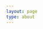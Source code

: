 ```yaml
---
layout: page
type: about
---
```



 <center>
 <div id="randomdiv1" style="display: none;"> 
 <p style="font-size:19pt;">たちます I</p>
 
<div class= "spoiler">
<div class= "name">
<span>
<center>
 <button>ヒント</button>
</center>
</span>
</div>
<div class= "text">
<center>
<br>
стоять, вставать
</center>
</div>
 </div><br/>
<button onclick='window.location.reload(true)' style="font-size:16pt;">すすむ</button>
</div>

<div id="randomdiv2" style="display: none;"> 
 <p style="font-size:19pt;">すわります I</p>
 
<div class= "spoiler">
<div class= "name">
<span>
<center>
 <button>ヒント</button>
</center>
</span>
</div>
<div class= "text">
<center>
<br>
сидеть, садиться
</center>
</div>
 </div><br/>
<button onclick='window.location.reload(true)' style="font-size:16pt;">すすむ</button>
</div>

<div id="randomdiv3" style="display: none;"> 
 <p style="font-size:19pt;">つかいます I</p>
 
<div class= "spoiler">
<div class= "name">
<span>
<center>
 <button>ヒント</button>
</center>
</span>
</div>
<div class= "text">
<center>
<br>
использовать
</center>
</div>
 </div><br/>
<button onclick='window.location.reload(true)' style="font-size:16pt;">すすむ</button>
</div>
 <div id="randomdiv4" style="display: none;"> 
 <p style="font-size:19pt;">おきます (置きます) I</p>
 
<div class= "spoiler">
<div class= "name">
<span>
<center>
 <button>ヒント</button>
</center>
</span>
</div>
<div class= "text">
<center>
<br>
класть, ставить
</center>
</div>
 </div><br/>
<button onclick='window.location.reload(true)' style="font-size:16pt;">すすむ</button>
</div>
 <div id="randomdiv5" style="display: none;"> 
 <p style="font-size:19pt;">つくります I</p>
 
<div class= "spoiler">
<div class= "name">
<span>
<center>
 <button>ヒント</button>
</center>
</span>
</div>
<div class= "text">
<center>
<br>
делать, производить, создавать, готовить, строить (блюда, вещи, товары, здания)
</center>
</div>
 </div><br/>
<button onclick='window.location.reload(true)' style="font-size:16pt;">すすむ</button>
</div>
 <div id="randomdiv6" style="display: none;"> 
 <p style="font-size:19pt;">うります I</p>
 
<div class= "spoiler">
<div class= "name">
<span>
<center>
 <button>ヒント</button>
</center>
</span>
</div>
<div class= "text">
<center>
<br>
продавать
</center>
</div>
 </div><br/>
<button onclick='window.location.reload(true)' style="font-size:16pt;">すすむ</button>
</div>
 <div id="randomdiv7" style="display: none;"> 
 <p style="font-size:19pt;">しります I</p>
 
<div class= "spoiler">
<div class= "name">
<span>
<center>
 <button>ヒント</button>
</center>
</span>
</div>
<div class= "text">
<center>
<br>
узнать (действие в момент получения информации)
</center>
</div>
 </div><br/>
<button onclick='window.location.reload(true)' style="font-size:16pt;">すすむ</button>
</div>
 <div id="randomdiv8" style="display: none;"> 
 <p style="font-size:19pt;">すみます I</p>
 
<div class= "spoiler">
<div class= "name">
<span>
<center>
 <button>ヒント</button>
</center>
</span>
</div>
<div class= "text">
<center>
<br>
поселиться
</center>
</div>
 </div><br/>
<button onclick='window.location.reload(true)' style="font-size:16pt;">すすむ</button>
</div>
 <div id="randomdiv9" style="display: none;"> 
 <p style="font-size:19pt;">けんきゅうします III</p>
 
<div class= "spoiler">
<div class= "name">
<span>
<center>
 <button>ヒント</button>
</center>
</span>
</div>
<div class= "text">
<center>
<br>
изучать, исследовать
</center>
</div>
 </div><br/>
<button onclick='window.location.reload(true)' style="font-size:16pt;">すすむ</button>
</div>
 <div id="randomdiv10" style="display: none;"> 
 <p style="font-size:19pt;">しっています</p>
 
<div class= "spoiler">
<div class= "name">
<span>
<center>
 <button>ヒント</button>
</center>
</span>
</div>
<div class= "text">
<center>
<br>
знать (состояние после получения информации)
</center>
</div>
 </div><br/>
<button onclick='window.location.reload(true)' style="font-size:16pt;">すすむ</button>
</div>
 <div id="randomdiv11" style="display: none;"> 
 <p style="font-size:19pt;">すんでいます</p>
 
<div class= "spoiler">
<div class= "name">
<span>
<center>
 <button>ヒント</button>
</center>
</span>
</div>
<div class= "text">
<center>
<br>
жить (состояние после поселения), проживать (おおさかに〜)
</center>
</div>
 </div><br/>
<button onclick='window.location.reload(true)' style="font-size:16pt;">すすむ</button>
</div>
 <div id="randomdiv12" style="display: none;"> 
 <p style="font-size:19pt;">のります I</p>
 
<div class= "spoiler">
<div class= "name">
<span>
<center>
 <button>ヒント</button>
</center>
</span>
</div>
<div class= "text">
<center>
<br>
ехать, садиться (о транспорте) (電車に~)
</center>
</div>
 </div><br/>
<button onclick='window.location.reload(true)' style="font-size:16pt;">すすむ</button>
</div>
 <div id="randomdiv13" style="display: none;"> 
 <p style="font-size:19pt;">おります II</p>
 
<div class= "spoiler">
<div class= "name">
<span>
<center>
 <button>ヒント</button>
</center>
</span>
</div>
<div class= "text">
<center>
<br>
выходить, сходить (о транспорте) (電車を~)
</center>
</div>
 </div><br/>
<button onclick='window.location.reload(true)' style="font-size:16pt;">すすむ</button>
</div>
 <div id="randomdiv14" style="display: none;"> 
 <p style="font-size:19pt;">のりかえます II</p>
 
<div class= "spoiler">
<div class= "name">
<span>
<center>
 <button>ヒント</button>
</center>
</span>
</div>
<div class= "text">
<center>
<br>
делать пересадку (на траснпорте)
</center>
</div>
 </div><br/>
<button onclick='window.location.reload(true)' style="font-size:16pt;">すすむ</button>
</div>
 <div id="randomdiv15" style="display: none;"> 
 <p style="font-size:19pt;">あびます II</p>
 
<div class= "spoiler">
<div class= "name">
<span>
<center>
 <button>ヒント</button>
</center>
</span>
</div>
<div class= "text">
<center>
<br>
обливаться, быть облитым, принимать душ
</center>
</div>
 </div><br/>
<button onclick='window.location.reload(true)' style="font-size:16pt;">すすむ</button>
</div>
 <div id="randomdiv16" style="display: none;"> 
 <p style="font-size:19pt;">いれます II</p>
 
<div class= "spoiler">
<div class= "name">
<span>
<center>
 <button>ヒント</button>
</center>
</span>
</div>
<div class= "text">
<center>
<br>
вкладывать, вставлять, опускать
</center>
</div>
 </div><br/>
<button onclick='window.location.reload(true)' style="font-size:16pt;">すすむ</button>
</div>
 <div id="randomdiv17" style="display: none;"> 
 <p style="font-size:19pt;">だします I</p>
 
<div class= "spoiler">
<div class= "name">
<span>
<center>
 <button>ヒント</button>
</center>
</span>
</div>
<div class= "text">
<center>
<br>
отправлять, доставать (вещи из портфеля), снимать (деньги со счета)
</center>
</div>
 </div><br/>
<button onclick='window.location.reload(true)' style="font-size:16pt;">すすむ</button>
</div>
 <div id="randomdiv18" style="display: none;"> 
 <p style="font-size:19pt;">はいります I</p>
 
<div class= "spoiler">
<div class= "name">
<span>
<center>
 <button>ヒント</button>
</center>
</span>
</div>
<div class= "text">
<center>
<br>
входить, войти, поступать (в университет)
</center>
</div>
 </div><br/>
<button onclick='window.location.reload(true)' style="font-size:16pt;">すすむ</button>
</div>
 <div id="randomdiv19" style="display: none;"> 
 <p style="font-size:19pt;">でます II</p>
 
<div class= "spoiler">
<div class= "name">
<span>
<center>
 <button>ヒント</button>
</center>
</span>
</div>
<div class= "text">
<center>
<br>
выходить, появляться (из кофе), окончить (университет)
</center>
</div>
 </div><br/>
<button onclick='window.location.reload(true)' style="font-size:16pt;">すすむ</button>
</div>
 <div id="randomdiv20" style="display: none;"> 
 <p style="font-size:19pt;">やめます II</p>
 
<div class= "spoiler">
<div class= "name">
<span>
<center>
 <button>ヒント</button>
</center>
</span>
</div>
<div class= "text">
<center>
<br>
закончить, перестать, прекратить
</center>
</div>
 </div><br/>
<button onclick='window.location.reload(true)' style="font-size:16pt;">すすむ</button>
</div>
 <div id="randomdiv21" style="display: none;"> 
 <p style="font-size:19pt;">おします I</p>
 
<div class= "spoiler">
<div class= "name">
<span>
<center>
 <button>ヒント</button>
</center>
</span>
</div>
<div class= "text">
<center>
<br>
толкать, сдавливать, теснить, нажимать кнопку
</center>
</div>
 </div><br/>
<button onclick='window.location.reload(true)' style="font-size:16pt;">すすむ</button>
</div>
 <div id="randomdiv22" style="display: none;"> 
 <p style="font-size:19pt;">つけます II</p>
 
<div class= "spoiler">
<div class= "name">
<span>
<center>
 <button>ヒント</button>
</center>
</span>
</div>
<div class= "text">
<center>
<br>
включать, зажигать
</center>
</div>
 </div><br/>
<button onclick='window.location.reload(true)' style="font-size:16pt;">すすむ</button>
</div>
 <div id="randomdiv23" style="display: none;"> 
 <p style="font-size:19pt;">けします I</p>
 
<div class= "spoiler">
<div class= "name">
<span>
<center>
 <button>ヒント</button>
</center>
</span>
</div>
<div class= "text">
<center>
<br>
выключать, гасить
</center>
</div>
 </div><br/>
<button onclick='window.location.reload(true)' style="font-size:16pt;">すすむ</button>
</div>
 <div id="randomdiv24" style="display: none;"> 
 <p style="font-size:19pt;">あけます II</p>
 
<div class= "spoiler">
<div class= "name">
<span>
<center>
 <button>ヒント</button>
</center>
</span>
</div>
<div class= "text">
<center>
<br>
открывать (дверь окно и т.п.)
</center>
</div>
 </div><br/>
<button onclick='window.location.reload(true)' style="font-size:16pt;">すすむ</button>
</div>
 <div id="randomdiv25" style="display: none;"> 
 <p style="font-size:19pt;">しめます II</p>
 
<div class= "spoiler">
<div class= "name">
<span>
<center>
 <button>ヒント</button>
</center>
</span>
</div>
<div class= "text">
<center>
<br>
закрывать (дверь, окно и т.п.)
</center>
</div>
 </div><br/>
<button onclick='window.location.reload(true)' style="font-size:16pt;">すすむ</button>
</div>
 <div id="randomdiv26" style="display: none;"> 
 <p style="font-size:19pt;">いそぎます I</p>
 
<div class= "spoiler">
<div class= "name">
<span>
<center>
 <button>ヒント</button>
</center>
</span>
</div>
<div class= "text">
<center>
<br>
спешить, торопиться
</center>
</div>
 </div><br/>
<button onclick='window.location.reload(true)' style="font-size:16pt;">すすむ</button>
</div>
 <div id="randomdiv27" style="display: none;"> 
 <p style="font-size:19pt;">まちます I</p>
 
<div class= "spoiler">
<div class= "name">
<span>
<center>
 <button>ヒント</button>
</center>
</span>
</div>
<div class= "text">
<center>
<br>
ждать
</center>
</div>
 </div><br/>
<button onclick='window.location.reload(true)' style="font-size:16pt;">すすむ</button>
</div>
 <div id="randomdiv28" style="display: none;"> 
 <p style="font-size:19pt;">とめます II</p>
 
<div class= "spoiler">
<div class= "name">
<span>
<center>
 <button>ヒント</button>
</center>
</span>
</div>
<div class= "text">
<center>
<br>
останавливать, остановить (машину), скрепить (скотчем)
</center>
</div>
 </div><br/>
<button onclick='window.location.reload(true)' style="font-size:16pt;">すすむ</button>
</div>
 <div id="randomdiv29" style="display: none;"> 
 <p style="font-size:19pt;">まがります I</p>
 
<div class= "spoiler">
<div class= "name">
<span>
<center>
 <button>ヒント</button>
</center>
</span>
</div>
<div class= "text">
<center>
<br>
сгибаться, огибать, поворачивать (направо)
</center>
</div>
 </div><br/>
<button onclick='window.location.reload(true)' style="font-size:16pt;">すすむ</button>
</div>
 <div id="randomdiv30" style="display: none;"> 
 <p style="font-size:19pt;">もちます I</p>
 
<div class= "spoiler">
<div class= "name">
<span>
<center>
 <button>ヒント</button>
</center>
</span>
</div>
<div class= "text">
<center>
<br>
держать
</center>
</div>
 </div><br/>
<button onclick='window.location.reload(true)' style="font-size:16pt;">すすむ</button>
</div>
 <div id="randomdiv31" style="display: none;"> 
 <p style="font-size:19pt;">とります I</p>
 
<div class= "spoiler">
<div class= "name">
<span>
<center>
 <button>ヒント</button>
</center>
</span>
</div>
<div class= "text">
<center>
<br>
брать, взять, получать, передавать (соль и т.п.)
</center>
</div>
 </div><br/>
<button onclick='window.location.reload(true)' style="font-size:16pt;">すすむ</button>
</div>
 <div id="randomdiv32" style="display: none;"> 
 <p style="font-size:19pt;">てつだいます I</p>
 
<div class= "spoiler">
<div class= "name">
<span>
<center>
 <button>ヒント</button>
</center>
</span>
</div>
<div class= "text">
<center>
<br>
помогать (в работе)
</center>
</div>
 </div><br/>
<button onclick='window.location.reload(true)' style="font-size:16pt;">すすむ</button>
</div>
 <div id="randomdiv33" style="display: none;"> 
 <p style="font-size:19pt;">よびます I</p>
 
<div class= "spoiler">
<div class= "name">
<span>
<center>
 <button>ヒント</button>
</center>
</span>
</div>
<div class= "text">
<center>
<br>
звать, назвать (имя), вызывать (такси)
</center>
</div>
 </div><br/>
<button onclick='window.location.reload(true)' style="font-size:16pt;">すすむ</button>
</div>
 <div id="randomdiv34" style="display: none;"> 
 <p style="font-size:19pt;">話します I</p>
 
<div class= "spoiler">
<div class= "name">
<span>
<center>
 <button>ヒント</button>
</center>
</span>
</div>
<div class= "text">
<center>
<br>
говорить (по-русски), разговаривать (с другом)
</center>
</div>
 </div><br/>
<button onclick='window.location.reload(true)' style="font-size:16pt;">すすむ</button>
</div>
 <div id="randomdiv35" style="display: none;"> 
 <p style="font-size:19pt;">見せます II</p>
 
<div class= "spoiler">
<div class= "name">
<span>
<center>
 <button>ヒント</button>
</center>
</span>
</div>
<div class= "text">
<center>
<br>
показывать (паспорт, фотографии)
</center>
</div>
 </div><br/>
<button onclick='window.location.reload(true)' style="font-size:16pt;">すすむ</button>
</div>
 <div id="randomdiv36" style="display: none;"> 
 <p style="font-size:19pt;">おしえます II</p>
 
<div class= "spoiler">
<div class= "name">
<span>
<center>
 <button>ヒント</button>
</center>
</span>
</div>
<div class= "text">
<center>
<br>
объяснять, объяснить, сказать, сообщить
</center>
</div>
 </div><br/>
<button onclick='window.location.reload(true)' style="font-size:16pt;">すすむ</button>
</div>
 <div id="randomdiv37" style="display: none;"> 
 <p style="font-size:19pt;">はじめます II</p>
 
<div class= "spoiler">
<div class= "name">
<span>
<center>
 <button>ヒント</button>
</center>
</span>
</div>
<div class= "text">
<center>
<br>
начинать
</center>
</div>
 </div><br/>
<button onclick='window.location.reload(true)' style="font-size:16pt;">すすむ</button>
</div>
 <div id="randomdiv38" style="display: none;"> 
 <p style="font-size:19pt;">ふります I</p>
 
<div class= "spoiler">
<div class= "name">
<span>
<center>
 <button>ヒント</button>
</center>
</span>
</div>
<div class= "text">
<center>
<br>
выпадать, идти (об осадках) あめが〜
</center>
</div>
 </div><br/>
<button onclick='window.location.reload(true)' style="font-size:16pt;">すすむ</button>
</div>
 <div id="randomdiv39" style="display: none;"> 
 <p style="font-size:19pt;">コピーします III</p>
 
<div class= "spoiler">
<div class= "name">
<span>
<center>
 <button>ヒント</button>
</center>
</span>
</div>
<div class= "text">
<center>
<br>
копировать
</center>
</div>
 </div><br/>
<button onclick='window.location.reload(true)' style="font-size:16pt;">すすむ</button>
</div>
 <div id="randomdiv40" style="display: none;"> 
 <p style="font-size:19pt;">あそびます I</p>
 
<div class= "spoiler">
<div class= "name">
<span>
<center>
 <button>ヒント</button>
</center>
</span>
</div>
<div class= "text">
<center>
<br>
развлекаться, играть
</center>
</div>
 </div><br/>
<button onclick='window.location.reload(true)' style="font-size:16pt;">すすむ</button>
</div>
 <div id="randomdiv41" style="display: none;"> 
 <p style="font-size:19pt;">およぎます I</p>
 
<div class= "spoiler">
<div class= "name">
<span>
<center>
 <button>ヒント</button>
</center>
</span>
</div>
<div class= "text">
<center>
<br>
плавать
</center>
</div>
 </div><br/>
<button onclick='window.location.reload(true)' style="font-size:16pt;">すすむ</button>
</div>
 <div id="randomdiv42" style="display: none;"> 
 <p style="font-size:19pt;">むかえます II</p>
 
<div class= "spoiler">
<div class= "name">
<span>
<center>
 <button>ヒント</button>
</center>
</span>
</div>
<div class= "text">
<center>
<br>
встречать, принимать
</center>
</div>
 </div><br/>
<button onclick='window.location.reload(true)' style="font-size:16pt;">すすむ</button>
</div>
 <div id="randomdiv43" style="display: none;"> 
 <p style="font-size:19pt;">つかれます II</p>
 
<div class= "spoiler">
<div class= "name">
<span>
<center>
 <button>ヒント</button>
</center>
</span>
</div>
<div class= "text">
<center>
<br>
уставать
</center>
</div>
 </div><br/>
<button onclick='window.location.reload(true)' style="font-size:16pt;">すすむ</button>
</div>
 <div id="randomdiv44" style="display: none;"> 
 <p style="font-size:19pt;">だします I</p>
 
<div class= "spoiler">
<div class= "name">
<span>
<center>
 <button>ヒント</button>
</center>
</span>
</div>
<div class= "text">
<center>
<br>
отправлять
</center>
</div>
 </div><br/>
<button onclick='window.location.reload(true)' style="font-size:16pt;">すすむ</button>
</div>
 <div id="randomdiv45" style="display: none;"> 
 <p style="font-size:19pt;">けっこんします III</p>
 
<div class= "spoiler">
<div class= "name">
<span>
<center>
 <button>ヒント</button>
</center>
</span>
</div>
<div class= "text">
<center>
<br>
жениться, выходить замуж
</center>
</div>
 </div><br/>
<button onclick='window.location.reload(true)' style="font-size:16pt;">すすむ</button>
</div>
 <div id="randomdiv46" style="display: none;"> 
 <p style="font-size:19pt;">かいものします III</p>
 
<div class= "spoiler">
<div class= "name">
<span>
<center>
 <button>ヒント</button>
</center>
</span>
</div>
<div class= "text">
<center>
<br>
делать покупки
</center>
</div>
 </div><br/>
<button onclick='window.location.reload(true)' style="font-size:16pt;">すすむ</button>
</div>
 <div id="randomdiv47" style="display: none;"> 
 <p style="font-size:19pt;">しょくじします III</p>
 
<div class= "spoiler">
<div class= "name">
<span>
<center>
 <button>ヒント</button>
</center>
</span>
</div>
<div class= "text">
<center>
<br>
есть, принимать пищу
</center>
</div>
 </div><br/>
<button onclick='window.location.reload(true)' style="font-size:16pt;">すすむ</button>
</div>
 <div id="randomdiv48" style="display: none;"> 
 <p style="font-size:19pt;">さんぽします III</p>
 
<div class= "spoiler">
<div class= "name">
<span>
<center>
 <button>ヒント</button>
</center>
</span>
</div>
<div class= "text">
<center>
<br>
прогуляться, гулять
</center>
</div>
 </div><br/>
<button onclick='window.location.reload(true)' style="font-size:16pt;">すすむ</button>
</div>
 <div id="randomdiv49" style="display: none;"> 
 <p style="font-size:19pt;">います II</p>
 
<div class= "spoiler">
<div class= "name">
<span>
<center>
 <button>ヒント</button>
</center>
</span>
</div>
<div class= "text">
<center>
<br>
есть ねこが〜 находиться 日本に~ быть, находиться (об одушевленных предметах)
</center>
</div>
 </div><br/>
<button onclick='window.location.reload(true)' style="font-size:16pt;">すすむ</button>
</div>
 <div id="randomdiv50" style="display: none;"> 
 <p style="font-size:19pt;">かかります I</p>
 
<div class= "spoiler">
<div class= "name">
<span>
<center>
 <button>ヒント</button>
</center>
</span>
</div>
<div class= "text">
<center>
<br>
трубоваться (о времени или деньгах)
</center>
</div>
 </div><br/>
<button onclick='window.location.reload(true)' style="font-size:16pt;">すすむ</button>
</div>
 <div id="randomdiv51" style="display: none;"> 
 <p style="font-size:19pt;">休みます I</p>
 
<div class= "spoiler">
<div class= "name">
<span>
<center>
 <button>ヒント</button>
</center>
</span>
</div>
<div class= "text">
<center>
<br>
брать выходной
</center>
</div>
 </div><br/>
<button onclick='window.location.reload(true)' style="font-size:16pt;">すすむ</button>
</div>
 <div id="randomdiv52" style="display: none;"> 
 <p style="font-size:19pt;">あります I</p>
 
<div class= "spoiler">
<div class= "name">
<span>
<center>
 <button>ヒント</button>
</center>
</span>
</div>
<div class= "text">
<center>
<br>
быть, находиться (о неодушевленных предметах),иметь, быть (в наличии), у (кого-то) есть
</center>
</div>
 </div><br/>
<button onclick='window.location.reload(true)' style="font-size:16pt;">すすむ</button>
</div>
 <div id="randomdiv53" style="display: none;"> 
 <p style="font-size:19pt;">わかります I</p>
 
<div class= "spoiler">
<div class= "name">
<span>
<center>
 <button>ヒント</button>
</center>
</span>
</div>
<div class= "text">
<center>
<br>
понимать
</center>
</div>
 </div><br/>
<button onclick='window.location.reload(true)' style="font-size:16pt;">すすむ</button>
</div>
 </center>
